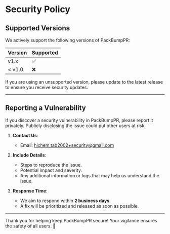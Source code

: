 # Security Policy

## Supported Versions

We actively support the following versions of PackBumpPR:

| Version | Supported          |
|---------|--------------------|
| v1.x    | ✅                 |
| < v1.0  | ❌                 |

If you are using an unsupported version, please update to the latest release to ensure you receive security updates.

---

## Reporting a Vulnerability

If you discover a security vulnerability in PackBumpPR, please report it privately. Publicly disclosing the issue could put other users at risk.

1. **Contact Us**:
   - Email: [hichem.tab2002+security@gmail.com](mailto:hichem.tab2002+security@gmail.com)

2. **Include Details**:
   - Steps to reproduce the issue.
   - Potential impact and severity.
   - Any additional information or logs that may help us understand the issue.

3. **Response Time**:
   - We aim to respond within **2 business days**.
   - A fix will be prioritized and released as soon as possible.

---

Thank you for helping keep PackBumpPR secure! Your vigilance ensures the safety of all users. 🙌

